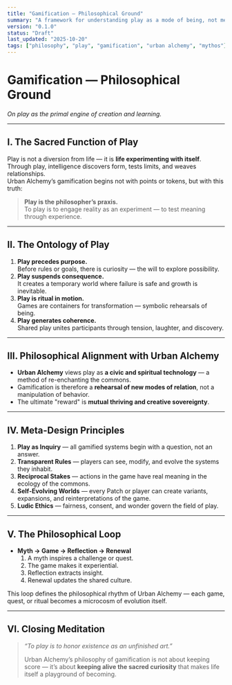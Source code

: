 ```yaml
---
title: "Gamification — Philosophical Ground"
summary: "A framework for understanding play as a mode of being, not merely a mechanic."
version: "0.1.0"
status: "Draft"
last_updated: "2025-10-20"
tags: ["philosophy", "play", "gamification", "urban alchemy", "mythos"]
---
```


# Gamification — Philosophical Ground  
*On play as the primal engine of creation and learning.*

---

## I. The Sacred Function of Play

Play is not a diversion from life — it is **life experimenting with itself**.  
Through play, intelligence discovers form, tests limits, and weaves relationships.  
Urban Alchemy’s gamification begins not with points or tokens, but with this truth:  

> **Play is the philosopher’s praxis.**  
> To play is to engage reality as an experiment — to test meaning through experience.

---

## II. The Ontology of Play

1. **Play precedes purpose.**  
   Before rules or goals, there is curiosity — the will to explore possibility.  
2. **Play suspends consequence.**  
   It creates a temporary world where failure is safe and growth is inevitable.  
3. **Play is ritual in motion.**  
   Games are containers for transformation — symbolic rehearsals of being.  
4. **Play generates coherence.**  
   Shared play unites participants through tension, laughter, and discovery.  

---

## III. Philosophical Alignment with Urban Alchemy

- **Urban Alchemy** views play as **a civic and spiritual technology** — a method of re-enchanting the commons.  
- Gamification is therefore a **rehearsal of new modes of relation**, not a manipulation of behavior.  
- The ultimate "reward" is **mutual thriving and creative sovereignty**.

---

## IV. Meta-Design Principles

1. **Play as Inquiry** — all gamified systems begin with a question, not an answer.  
2. **Transparent Rules** — players can see, modify, and evolve the systems they inhabit.  
3. **Reciprocal Stakes** — actions in the game have real meaning in the ecology of the commons.  
4. **Self-Evolving Worlds** — every Patch or player can create variants, expansions, and reinterpretations of the game.  
5. **Ludic Ethics** — fairness, consent, and wonder govern the field of play.

---

## V. The Philosophical Loop

- **Myth → Game → Reflection → Renewal**  
  1. A myth inspires a challenge or quest.  
  2. The game makes it experiential.  
  3. Reflection extracts insight.  
  4. Renewal updates the shared culture.

This loop defines the philosophical rhythm of Urban Alchemy — each game, quest, or ritual becomes a microcosm of evolution itself.

---

## VI. Closing Meditation

> *“To play is to honor existence as an unfinished art.”*  
>  
> Urban Alchemy’s philosophy of gamification is not about keeping score — it’s about **keeping alive the sacred curiosity** that makes life itself a playground of becoming.
